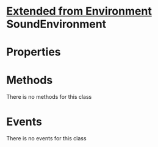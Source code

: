 # [Extended from Environment](Environment.md) SoundEnvironment 
 
# Properties



# Methods
There is no methods for this class

# Events
There is no events for this class


